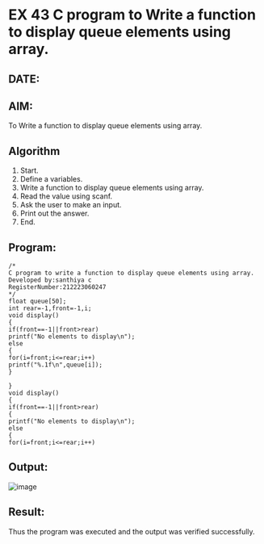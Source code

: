 # EX 43 C program to Write a function to display queue elements using array.
## DATE:
## AIM:
To Write a function to display queue elements using array.

## Algorithm
1.  Start. 
2. Define a variables. 
3. Write a function to display queue elements using array. 
4. Read the value using scanf. 
5. Ask the user to make an input. 
6. Print out the answer. 
7. End. 

## Program:
```
/*
C program to write a function to display queue elements using array.
Developed by:santhiya c 
RegisterNumber:212223060247  
*/
float queue[50]; 
int rear=-1,front=-1,i; 
void display() 
{ 
if(front==-1||front>rear) 
printf("No elements to display\n"); 
else 
{ 
for(i=front;i<=rear;i++) 
printf("%.1f\n",queue[i]); 
} 
 
} 
void display() 
{ 
if(front==-1||front>rear) 
{  
printf("No elements to display\n"); 
else 
{ 
for(i=front;i<=rear;i++)
```

## Output:

![image](https://github.com/user-attachments/assets/777f832d-d177-4543-8f84-3e06712d1960)



## Result:
Thus the program was executed and the output was verified successfully.
